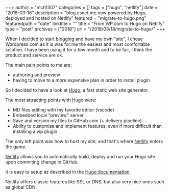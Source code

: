 +++
author = "mch1307"
categories = []
tags = ["hugo", "netlify"]
date = "2018-03-18"
description = "blog.csnet.me now powered by Hugo, deployed and hosted on Netlify"
featured = "migrate-to-hugo.png"
featuredpath = "date"
linktitle = ""
title = "From WP.com to Hugo on Netlify"
type = "post"
archives = ["2018"]
url = "/2018/03/18/migrate-to-hugo/"
+++

When I decided to start blogging and have my own "site", I chose Wordpress.com as it is was for me the easiest and most comfortable solution.
I have been using it for a few month and to be fair, I think the product and service are ok. 

The main pain points to me are:

* authoring and preview
* having to move to a more expensive plan in order to install plugin

So I decided to have a look at [Hugo][1], a fast static web site generator.

The most attracting points with Hugo were:

* MD files editing with my favorite editor (vscode)
* Embedded local "preview" server
* Save and version my files to GitHub.com (+ delivery pipeline)
* Ability to customize and implement features, even if more difficult than installing a wp plugin

The only left point was how to host my site, and that's where [Netlify][2] enters the game.

[Netlify][2] allows you to automatically build, deploy and run your Hugo site upon commiting change in GitHub.

It is easy to setup as described in the [Hugo documentation][3].

Netlify offers classic features like SSL or DNS, but also very nice ones such as global CDN.




[1]: http://gohugo.io
[2]: http://netlify.com
[3]: http://gohugo.io/hosting-and-deployment/hosting-on-netlify/
